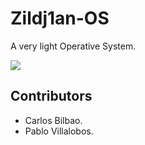 # Zildj1an-OS

A very light Operative System.

<img src = "https://github.com/Zildj1an/Zildj1an_OS/blob/master/the_os.png"/>

## Contributors
* Carlos Bilbao.
* Pablo Villalobos.
